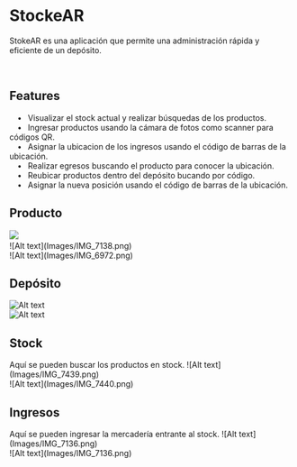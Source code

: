 <h1> StockeAR</h1>
<p>StokeAR es una aplicación que permite una administración rápida y eficiente de un depósito.</p>
<BR>

<h2>Features</h2>
<P>
&emsp;&bull;&ensp; Visualizar el stock actual y realizar búsquedas de los productos.<BR>
&emsp;&bull;&ensp;   Ingresar productos usando la cámara de fotos como scanner para códigos QR.<BR>
&emsp;&bull;&ensp;   Asignar la ubicacion de los ingresos usando el código de barras de la ubicación.<BR>
&emsp;&bull;&ensp;   Realizar egresos buscando el producto para conocer la ubicación.<BR>
&emsp;&bull;&ensp;   Reubicar productos dentro del depósito bucando por código.<BR>
&emsp;&bull;&ensp;   Asignar la nueva posición usando el código de barras de la ubicación.<BR>
</P>



<h2>Producto</h2>


<img src=Images/producto1.png width=260/>
<BR>
![Alt text](Images/IMG_7138.png)
<BR>
![Alt text](Images/IMG_6972.png)
<BR>


<h2>Depósito</h2>

![Alt text](Images/IMG_7135.png)
<BR>
![Alt text](Images/IMG_7136.png)
<BR>


<h2>Stock</h2>
Aquí se pueden buscar los productos en stock.
![Alt text](Images/IMG_7439.png)
<BR>
![Alt text](Images/IMG_7440.png)
<BR>

<h2>Ingresos</h2>
Aquí se pueden ingresar la mercadería entrante al stock.
![Alt text](Images/IMG_7136.png)
<BR>
![Alt text](Images/IMG_7136.png)
